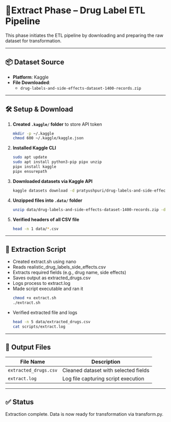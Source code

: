 # 🔹Extract Phase – Drug Label ETL Pipeline

This phase initiates the ETL pipeline by downloading and preparing the raw dataset for transformation.

---

## 📦 Dataset Source

- **Platform**: Kaggle
- **File Downloaded**:
  - `drug-labels-and-side-effects-dataset-1400-records.zip`
---

## 🛠️ Setup & Download

1. **Created `.kaggle/` folder** to store API token  
   ```bash
   mkdir -p ~/.kaggle
   chmod 600 ~/.kaggle/kaggle.json
2. **Installed Kaggle CLI**
   ```bash
   sudo apt update
   sudo apt install python3-pip pipx unzip
   pipx install kaggle
   pipx ensurepath
3. **Downloaded datasets via Kaggle API**
   ```bash
   kaggle datasets download -d pratyushpuri/drug-labels-and-side-effects-dataset-1400-records
4. **Unzipped files into `.data/` folder**
   ```bash
   unzip data/drug-labels-and-side-effects-dataset-1400-records.zip -d data/
5. **Verified headers of all CSV file**
   ```bash
   head -n 1 data/*.csv
---

## 🧪 Extraction Script
- Created extract.sh using nano
- Reads realistic_drug_labels_side_effects.csv
- Extracts required fields (e.g., drug name, side effects)
- Saves output as extracted_drugs.csv
- Logs process to extract.log
- Made script executable and ran it
  ```bash
  chmod +x extract.sh
  ./extract.sh
- Verified extracted file and logs
  ```bash
  head -n 5 data/extracted_drugs.csv
  cat scripts/extract.log
---

## 📄 Output Files
| File Name              | Description                          |
|------------------------|--------------------------------------|
| `extracted_drugs.csv`  | Cleaned dataset with selected fields |
| `extract.log`          | Log file capturing script execution  |
---

## ✅ Status
Extraction complete. Data is now ready for transformation via transform.py.
